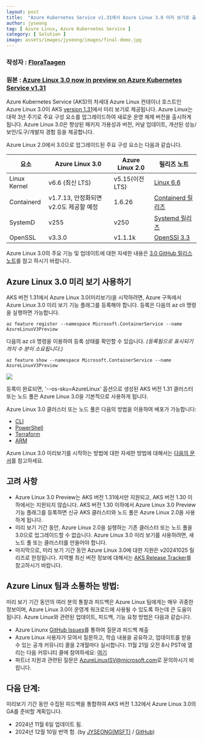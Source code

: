 ```yaml
---
layout: post
title:  "Azure Kubernetes Service v1.31에서 Azure Linux 3.0 미리 보기로 출시"
author: jyseong
tag: [ Azure Linux, Azure Kubernetes Service ]
category: [ Solution ]
image: assets/images/jyseong/images/final-demo.jpg
---
```


### 작성자 : [FloraTaagen](https://techcommunity.microsoft.com/users/florataagen/2623154)
### 원본 : [Azure Linux 3.0 now in preview on Azure Kubernetes Service v1.31](https://techcommunity.microsoft.com/blog/linuxandopensourceblog/azure-linux-3-0-now-in-preview-on-azure-kubernetes-service-v1-31/4287229)

Azure Kubernetes Service (AKS)의 차세대 Azure Linux 컨테이너 호스트인 Azure Linux 3.0이 AKS [version 1.31](https://kubernetes.io/blog/2024/08/13/kubernetes-v1-31-release/)에서 미리 보기로 제공됩니다. Azure Linux는 대략 3년 주기로 주요 구성 요소를 업그레이드하여 새로운 운영 체제 버전을 출시하게 됩니다. Azure Linux 3.0은 향상된 패키지 가용성과 버전, 커널 업데이트, 개선된 성능/보안/도구/개발자 경험 등을 제공합니다.

Azure Linux 2.0에서 3.0으로 업그레이드된 주요 구성 요소는 다음과 같습니다.


|**요소**|**Azure Linux 3.0**|**Azure Linux 2.0**|**릴리즈 노트**|
|---|---|---|---|
|Linux Kernel|v6.6 (최신 LTS)|v5.15(이전 LTS)|[Linux 6.6](https://kernelnewbies.org/Linux_6.6)|
|Containerd|v1.7.13, 안정화되면 v2.0도 제공할 예정|1.6.26|[Containerd 릴리즈](https://github.com/containerd/containerd/releases)|
|SystemD|v255|v250|[Systemd 릴리즈](https://github.com/systemd/systemd/releases)|
|OpenSSL|v3.3.0|v1.1.1k|[OpenSSl 3.3](https://www.openssl.org/news/openssl-3.3-notes.html)|

Azure Linux 3.0의 주요 기능 및 업데이트에 대한 자세한 내용은 [3.0 GitHub 릴리스 노트](https://github.com/microsoft/azurelinux/releases/tag/3.0.20240727-3.0)를 참고 하시기 바랍니다.

## Azure Linux 3.0 미리 보기 사용하기

AKS 버전 1.31에서 Azure Linux 3.0(미리보기)을 시작하려면, Azure 구독에서 Azure Linux 3.0 미리 보기 기능 플래그를 등록해야 합니다. 등록은 다음의 az cli 명령을 실행하면 가능합니다.

```
az feature register --namespace Microsoft.ContainerService --name AzureLinuxV3Preview
```

다음의 az cli 명령을 이용하여 등록 상태를 확인할 수 있습니다. *(등록됨으로 표시되기까지 수 분이 소요됩니다.)*

```
az feature show --namespace Microsoft.ContainerService --name AzureLinuxV3Preview
```

![](../assets/images/jyseong/images/final-demo.jpg)

등록이 완료되면, '--os-sku=AzureLinux' 옵션으로 생성된 AKS 버전 1.31 클러스터 또는 노드 풀은 Azure Linux 3.0을 기본적으로 사용하게 됩니다.

Azure Linux 3.0 클러스터 또는 노드 풀은 다음의 방법을 이용하여 배포가 가능합니다:
- [CLI](https://learn.microsoft.com/en-us/azure/azure-linux/quickstart-azure-cli)
- [PowerShell](https://learn.microsoft.com/en-us/azure/azure-linux/quickstart-azure-powershell)
- [Terraform](https://learn.microsoft.com/en-us/azure/azure-linux/quickstart-terraform)
- [ARM](https://learn.microsoft.com/en-us/azure/azure-linux/quickstart-azure-resource-manager-template)

Azure Linux 3.0 미리보기를 시작하는 방법에 대한 자세한 방법에 대해서는 [다음의 문서](https://learn.microsoft.com/en-us/azure/azure-linux/how-to-enable-azure-linux-3)를 참고하세요.

## 고려 사항

- Azure Linux 3.0 Preview는 AKS 버전 1.31에서만 지원되고, AKS 버전 1.30 이하에서는 지원되지 않습니다. AKS 버전 1.30 이하에서 Azure Linux 3.0 Preview 기능 플래그를 등록하면 신규 AKS 클러스터와 노드 풀은 Azure Linux 2.0을 사용하게 됩니다.
- 미리 보기 기간 동안, Azure Linux 2.0을 실행하는 기존 클러스터 또는 노드 풀을 3.0으로 업그레이드할 수 없습니다. Azure Linux 3.0 미리 보기를 사용하려면, 새 노드 풀 또는 클러스터를 만들어야 합니다.
- 마지막으로, 미리 보기 기간 동안 Azure Linux 3.0에 대한 지원은 v20241025 릴리즈로 한정됩니다. 지역별 최신 버전 정보에 대해서는 [AKS Release Tracker](https://releases.aks.azure.com/webpage/index.html)를 참고하시기 바랍니다.

## Azure Linux 팀과 소통하는 방법:
미리 보기 기간 동안의 여러 분의 통찰과 피드백은 Azure Linux 팀에게는 매우 귀중한 정보이며, Azure Linux 3.0이 운영계 워크로드에 사용될 수 있도록 하는데 큰 도움이 됩니다. Azure Linux와 관련된 업데이트, 피드백, 기능 요청 방법은 다음과 같습니다. 

- Azure Linunx [GitHub Issues](https://github.com/microsoft/CBL-Mariner/issues)를 통하여 질문과 피드백 제출
- Azure Linux 사용자가 모여서 질문하고, 학습 내용을 공유하고, 업데이트를 받을 수 있는 공개 커뮤니티 콜을 2개월마다 실시합니다. 11월 21일 오전 8시 PST에 열리는 다음 커뮤니티 콜에 참여하세요: [여기](https://learn.microsoft.com/en-us/azure/azure-linux/support-help#stay-connected-with-azure-linux)
- 파트너 지원과 관련된 질문은 [AzureLinuxISV@microsoft.com](mailto:AzureLinuxISV@microsoft.com)로 문의하시기 바랍니다.

## 다음 단계:
미리보기 기간 동안 수집된 피드백을 통합하여 AKS 버전 1.32에서 Azure Linux 3.0의 GA를 준비할 계획입니다.

- 2024년 11월 6일 업데이트 됨.
- 2024년 12월 10일 번역 함. (by [JYSEONG(MSFT)](https://techcommunity.microsoft.com/users/ji%20yong%20seong/219866) / [GitHub](https://github.com/jiyongseong))